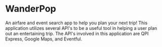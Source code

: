 # WanderPop
An airfare and event search app to help you plan your next trip! This application utilizes several API's to be a useful tool in helping a user plan out an entertaining trip. The API's involved in this application are QPI Express, Google Maps, and Eventful.
